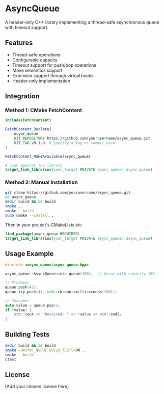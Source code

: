 # AsyncQueue

A header-only C++ library implementing a thread-safe asynchronous queue with timeout support.

## Features
- Thread-safe operations
- Configurable capacity
- Timeout support for push/pop operations
- Move semantics support
- Extension support through virtual hooks
- Header-only implementation

## Integration

### Method 1: CMake FetchContent
```cmake
include(FetchContent)

FetchContent_Declare(
    async_queue
    GIT_REPOSITORY https://github.com/yourusername/async_queue.git
    GIT_TAG v0.1.0  # Specify a tag or commit hash
)

FetchContent_MakeAvailable(async_queue)

# Link against the library
target_link_libraries(your_target PRIVATE async_queue::async_queue)
```

### Method 2: Manual Installation
```bash
git clone https://github.com/yourusername/async_queue.git
cd async_queue
mkdir build && cd build
cmake ..
cmake --build .
sudo cmake --install .
```

Then in your project's CMakeLists.txt:
```cmake
find_package(async_queue REQUIRED)
target_link_libraries(your_target PRIVATE async_queue::async_queue)
```

## Usage Example
```cpp
#include <async_queue/async_queue.hpp>

async_queue::AsyncQueue<int> queue(100);  // Queue with capacity 100

// Producer
queue.push(42);
queue.try_push(43, std::chrono::milliseconds(100));

// Consumer
auto value = queue.pop();
if (value) {
    std::cout << "Received: " << *value << std::endl;
}
```

## Building Tests
```bash
mkdir build && cd build
cmake -DASYNC_QUEUE_BUILD_TESTS=ON ..
cmake --build .
ctest
```

## License
[Add your chosen license here]

